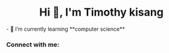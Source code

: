 <h1 align="center">Hi 👋, I'm Timothy kisang</h1>
- 🌱 I’m currently learning **computer science**



<h3 align="left">Connect with me:</h3>
<p align="left">
</p>

